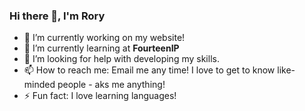 ### Hi there 👋, I'm Rory


- 🔭 I’m currently working on my website!
- 🌱 I’m currently learning at **FourteenIP**
- 🤔 I’m looking for help with developing my skills.
- 📫 How to reach me: Email me any time! I love to get to know like-minded people - aks me anything!
- ⚡ Fun fact: I love learning languages!
